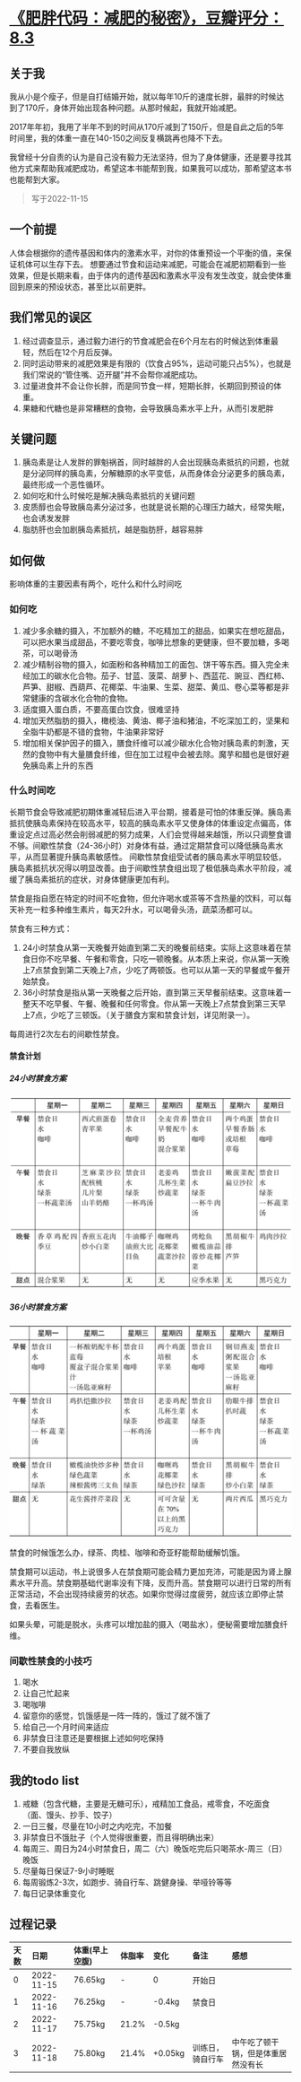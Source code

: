# [《肥胖代码：减肥的秘密》，豆瓣评分：8.3](https://book.douban.com/subject/34906442/)
## 关于我
我从小是个瘦子，但是自打结婚开始，就以每年10斤的速度长胖，最胖的时候达到了170斤，身体开始出现各种问题。从那时候起，我就开始减肥。

2017年年初，我用了半年不到的时间从170斤减到了150斤，但是自此之后的5年时间里，我的体重一直在140-150之间反复横跳再也降不下去。

我曾经十分自责的认为是自己没有毅力无法坚持，但为了身体健康，还是要寻找其他方式来帮助我减肥成功，希望这本书能帮到我，如果我可以成功，那希望这本书也能帮到大家。

> 写于2022-11-15 

## 一个前提
人体会根据你的遗传基因和体内的激素水平，对你的体重预设一个平衡的值，来保证机体可以生存下去。
想要通过节食和运动来减肥，可能会在减肥初期看到一些效果，但是长期来看，由于体内的遗传基因和激素水平没有发生改变，就会使体重回到原来的预设状态，甚至比以前更胖。

## 我们常见的误区
1. 经过调查显示，通过毅力进行的节食减肥会在6个月左右的时候达到体重最轻，然后在12个月后反弹。
2. 同时运动带来的减肥效果是有限的（饮食占95%，运动可能只占5%），也就是我们常说的“管住嘴、迈开腿”并不会帮你减肥成功。
3. 过量进食并不会让你长胖，而是同节食一样，短期长胖，长期回到预设的体重。
4. 果糖和代糖也是非常糟糕的食物，会导致胰岛素水平上升，从而引发肥胖

## 关键问题
1. 胰岛素是让人发胖的罪魁祸首，同时越胖的人会出现胰岛素抵抗的问题，也就是分泌同样的胰岛素，分解糖原的水平变低，从而身体会分泌更多的胰岛素，最终形成一个恶性循环。
2. 如何吃和什么时候吃是解决胰岛素抵抗的关键问题
3. 皮质醇也会导致胰岛素分泌过多，也就是说长期的心理压力越大，经常失眠，也会诱发发胖
4. 脂肪肝也会加剧胰岛素抵抗，越是脂肪肝，越容易胖

## 如何做
影响体重的主要因素有两个，吃什么和什么时间吃
### 如何吃
1. 减少多余糖的摄入，不加额外的糖，不吃精加工的甜品，如果实在想吃甜品，可以把水果当成甜品，不要吃零食，咖啡比想象的更健康，但不要加糖，多喝茶，可以喝骨汤
2. 减少精制谷物的摄入，如面粉和各种精加工的面包、饼干等东西。摄入完全未经加工的碳水化合物。茄子、甘蓝、菠菜、胡萝卜、西蓝花、豌豆、西红柿、芦笋、甜椒、西葫芦、花椰菜、牛油果、生菜、甜菜、黄瓜、卷心菜等都是非常健康的含碳水化合物的食物。
3. 适度摄入蛋白质，不要高蛋白饮食，很难坚持
4. 增加天然脂肪的摄入，橄榄油、黄油、椰子油和猪油，不吃深加工的，坚果和全脂牛奶都是不错的食物，牛油果非常好
5. 增加相关保护因子的摄入，膳食纤维可以减少碳水化合物对胰岛素的刺激，天然的食物中有大量膳食纤维，但在加工过程中会被去除。魔芋和醋也是很好避免胰岛素上升的东西
### 什么时间吃
长期节食会导致减肥初期体重减轻后进入平台期，接着是可怕的体重反弹。胰岛素抵抗使胰岛素保持在较高水平，较高的胰岛素水平又使身体的体重设定点偏高，体重设定点过高必然会削弱减肥的努力成果，人们会觉得越来越饿，所以只调整食谱不够。间歇性禁食（24-36小时）对身体有益，通过定期禁食可以降低胰岛素水平，从而显著提升胰岛素敏感性。
间歇性禁食组受试者的胰岛素水平明显较低，胰岛素抵抗状况得以明显改善。由于间歇性禁食组出现了极低胰岛素水平阶段，减缓了胰岛素抵抗的症状，对身体健康更加有利。

禁食是指自愿在特定的时间不吃食物，但允许喝水或茶等不含热量的饮料，可以每天补充一粒多种维生素片，每天2升水，可以喝骨头汤，蔬菜汤都可以。

禁食有三种方式：
1. 24小时禁食从第一天晚餐开始直到第二天的晚餐前结束。实际上这意味着在禁食日你不吃早餐、午餐和零食，只吃一顿晚餐。从本质上来说，你从第一天晚上7点禁食到第二天晚上7点，少吃了两顿饭。也可以从第一天的早餐或午餐开始禁食。
2. 36小时禁食是指从第一天晚餐之后开始，直到第三天早餐前结束。这意味着一整天不吃早餐、午餐、晚餐和任何零食。你从第一天晚上7点禁食到第三天早上7点，少吃了三顿饭。（关于膳食方案和禁食计划，详见附录一）。

每周进行2次左右的间歇性禁食。

#### 禁食计划
##### 24小时禁食方案
![24小时禁食方案](https://github.com/dongfangzan/ReadingNotes/blob/main/images/24%E5%B0%8F%E6%97%B6%E7%A6%81%E9%A3%9F%E6%96%B9%E6%A1%88.jpeg?raw=true)

##### 36小时禁食方案
![36小时禁食方案](https://github.com/dongfangzan/ReadingNotes/blob/main/images/36%E5%B0%8F%E6%97%B6%E7%A6%81%E9%A3%9F%E6%96%B9%E6%A1%88.jpeg?raw=true)

禁食的时候饿怎么办，绿茶、肉桂、咖啡和奇亚籽能帮助缓解饥饿。

禁食期可以运动，书上说很多人在禁食期可能会精力更加充沛，可能是因为肾上腺素水平升高。禁食期基础代谢率没有下降，反而升高。禁食期可以进行日常的所有正常活动，不会出现持续疲劳的状态。如果你觉得过度疲劳，就应该立即停止禁食，去看医生。

如果头晕，可能是脱水，头疼可以增加盐的摄入（喝盐水），便秘需要增加膳食纤维。

### 间歇性禁食的小技巧
1. 喝水
2. 让自己忙起来
3. 喝咖啡
4. 留意你的感觉，饥饿感是一阵一阵的，饿过了就不饿了
5. 给自己一个月时间来适应
6. 非禁食日注意还是要根据上述如何吃保持
7. 不要自我放纵

## 我的todo list
1. 戒糖（包含代糖，主要是无糖可乐），戒精加工食品，戒零食，不吃面食（面、馒头、抄手、饺子）
2. 一日三餐，尽量在10小时之内吃完，不加餐
3. 非禁食日不饿肚子（个人觉得很重要，而且得明确出来）
4. 每周三、周日为24小时禁食日，周二（六）晚饭吃完后只喝茶水-周三（日）晚饭
5. 尽量每日保证7-9小时睡眠
6. 每周锻炼2-3次，如跑步、骑自行车、跳健身操、举哑铃等等
7. 每日记录体重变化

## 过程记录
天数|日期|体重(早上空腹)|体脂率|变化|备注|感想
:-|:-|:-|:-|:-|:-|:-
0|2022-11-15|76.65kg|-|0|开始日|
1|2022-11-16|76.25kg|-|-0.4kg|禁食日|
2|2022-11-17|75.75kg|21.2%|-0.5kg||
3|2022-11-18|75.80kg|21.4%|+0.05kg|训练日，骑自行车|中午吃了顿干锅，但是体重居然没有长
